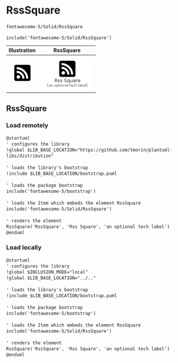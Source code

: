# RssSquare


```text
fontawesome-5/Solid/RssSquare
```

```text
include('fontawesome-5/Solid/RssSquare')
```



| Illustration | RssSquare |
| :---: | :---: |
| ![illustration for Illustration](../../fontawesome-5/Solid/RssSquare.png) | ![illustration for RssSquare](../../fontawesome-5/Solid/RssSquare.Local.png) |




## RssSquare

### Load remotely
```plantuml
@startuml
' configures the library
!global $LIB_BASE_LOCATION="https://github.com/tmorin/plantuml-libs/distribution"

' loads the library's bootstrap
!include $LIB_BASE_LOCATION/bootstrap.puml

' loads the package bootstrap
include('fontawesome-5/bootstrap')

' loads the Item which embeds the element RssSquare
include('fontawesome-5/Solid/RssSquare')

' renders the element
RssSquare('RssSquare', 'Rss Square', 'an optional tech label')
@enduml
```

### Load locally
```plantuml
@startuml
' configures the library
!global $INCLUSION_MODE="local"
!global $LIB_BASE_LOCATION="../.."

' loads the library's bootstrap
!include $LIB_BASE_LOCATION/bootstrap.puml

' loads the package bootstrap
include('fontawesome-5/bootstrap')

' loads the Item which embeds the element RssSquare
include('fontawesome-5/Solid/RssSquare')

' renders the element
RssSquare('RssSquare', 'Rss Square', 'an optional tech label')
@enduml
```


